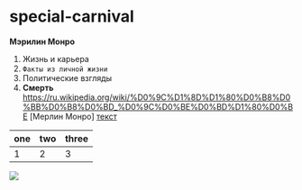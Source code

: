 # special-carnival
**Мэрилин Монро**
1. Жизнь и карьера
2. `Факты из личной жизни`
3. Политические взгляды
4. __Смерть__
<https://ru.wikipedia.org/wiki/%D0%9C%D1%8D%D1%80%D0%B8%D0%BB%D0%B8%D0%BD_%D0%9C%D0%BE%D0%BD%D1%80%D0%BE>
  [Мерлин Монро]
  [текст](https://marilynmonroe.com)

  
  
  
  | one | two | three |
  | --- | --- | ----- |
  |  1  |  2  |   3   |
  
  
  
  
  





![](https://upload.wikimedia.org/wikipedia/commons/4/4e/Monroecirca1953.jpg)
